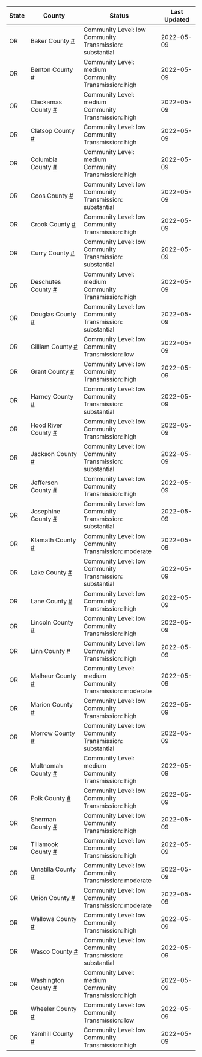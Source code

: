 State | County | Status | Last Updated
--- | --- | --- | --- 
OR | Baker County <a href="#baker_county">#</a> | <a name="baker_county"></a>Community Level: low<br/>Community Transmission: substantial | 2022-05-09
OR | Benton County <a href="#benton_county">#</a> | <a name="benton_county"></a>Community Level: medium<br/>Community Transmission: high | 2022-05-09
OR | Clackamas County <a href="#clackamas_county">#</a> | <a name="clackamas_county"></a>Community Level: medium<br/>Community Transmission: high | 2022-05-09
OR | Clatsop County <a href="#clatsop_county">#</a> | <a name="clatsop_county"></a>Community Level: low<br/>Community Transmission: high | 2022-05-09
OR | Columbia County <a href="#columbia_county">#</a> | <a name="columbia_county"></a>Community Level: medium<br/>Community Transmission: high | 2022-05-09
OR | Coos County <a href="#coos_county">#</a> | <a name="coos_county"></a>Community Level: low<br/>Community Transmission: substantial | 2022-05-09
OR | Crook County <a href="#crook_county">#</a> | <a name="crook_county"></a>Community Level: low<br/>Community Transmission: high | 2022-05-09
OR | Curry County <a href="#curry_county">#</a> | <a name="curry_county"></a>Community Level: low<br/>Community Transmission: substantial | 2022-05-09
OR | Deschutes County <a href="#deschutes_county">#</a> | <a name="deschutes_county"></a>Community Level: medium<br/>Community Transmission: high | 2022-05-09
OR | Douglas County <a href="#douglas_county">#</a> | <a name="douglas_county"></a>Community Level: low<br/>Community Transmission: substantial | 2022-05-09
OR | Gilliam County <a href="#gilliam_county">#</a> | <a name="gilliam_county"></a>Community Level: low<br/>Community Transmission: low | 2022-05-09
OR | Grant County <a href="#grant_county">#</a> | <a name="grant_county"></a>Community Level: low<br/>Community Transmission: high | 2022-05-09
OR | Harney County <a href="#harney_county">#</a> | <a name="harney_county"></a>Community Level: low<br/>Community Transmission: substantial | 2022-05-09
OR | Hood River County <a href="#hood_river_county">#</a> | <a name="hood_river_county"></a>Community Level: low<br/>Community Transmission: high | 2022-05-09
OR | Jackson County <a href="#jackson_county">#</a> | <a name="jackson_county"></a>Community Level: low<br/>Community Transmission: substantial | 2022-05-09
OR | Jefferson County <a href="#jefferson_county">#</a> | <a name="jefferson_county"></a>Community Level: low<br/>Community Transmission: high | 2022-05-09
OR | Josephine County <a href="#josephine_county">#</a> | <a name="josephine_county"></a>Community Level: low<br/>Community Transmission: substantial | 2022-05-09
OR | Klamath County <a href="#klamath_county">#</a> | <a name="klamath_county"></a>Community Level: low<br/>Community Transmission: moderate | 2022-05-09
OR | Lake County <a href="#lake_county">#</a> | <a name="lake_county"></a>Community Level: low<br/>Community Transmission: substantial | 2022-05-09
OR | Lane County <a href="#lane_county">#</a> | <a name="lane_county"></a>Community Level: low<br/>Community Transmission: high | 2022-05-09
OR | Lincoln County <a href="#lincoln_county">#</a> | <a name="lincoln_county"></a>Community Level: low<br/>Community Transmission: high | 2022-05-09
OR | Linn County <a href="#linn_county">#</a> | <a name="linn_county"></a>Community Level: low<br/>Community Transmission: high | 2022-05-09
OR | Malheur County <a href="#malheur_county">#</a> | <a name="malheur_county"></a>Community Level: medium<br/>Community Transmission: moderate | 2022-05-09
OR | Marion County <a href="#marion_county">#</a> | <a name="marion_county"></a>Community Level: low<br/>Community Transmission: high | 2022-05-09
OR | Morrow County <a href="#morrow_county">#</a> | <a name="morrow_county"></a>Community Level: low<br/>Community Transmission: substantial | 2022-05-09
OR | Multnomah County <a href="#multnomah_county">#</a> | <a name="multnomah_county"></a>Community Level: medium<br/>Community Transmission: high | 2022-05-09
OR | Polk County <a href="#polk_county">#</a> | <a name="polk_county"></a>Community Level: low<br/>Community Transmission: high | 2022-05-09
OR | Sherman County <a href="#sherman_county">#</a> | <a name="sherman_county"></a>Community Level: low<br/>Community Transmission: high | 2022-05-09
OR | Tillamook County <a href="#tillamook_county">#</a> | <a name="tillamook_county"></a>Community Level: low<br/>Community Transmission: high | 2022-05-09
OR | Umatilla County <a href="#umatilla_county">#</a> | <a name="umatilla_county"></a>Community Level: low<br/>Community Transmission: moderate | 2022-05-09
OR | Union County <a href="#union_county">#</a> | <a name="union_county"></a>Community Level: low<br/>Community Transmission: moderate | 2022-05-09
OR | Wallowa County <a href="#wallowa_county">#</a> | <a name="wallowa_county"></a>Community Level: low<br/>Community Transmission: high | 2022-05-09
OR | Wasco County <a href="#wasco_county">#</a> | <a name="wasco_county"></a>Community Level: low<br/>Community Transmission: substantial | 2022-05-09
OR | Washington County <a href="#washington_county">#</a> | <a name="washington_county"></a>Community Level: medium<br/>Community Transmission: high | 2022-05-09
OR | Wheeler County <a href="#wheeler_county">#</a> | <a name="wheeler_county"></a>Community Level: low<br/>Community Transmission: low | 2022-05-09
OR | Yamhill County <a href="#yamhill_county">#</a> | <a name="yamhill_county"></a>Community Level: low<br/>Community Transmission: high | 2022-05-09
